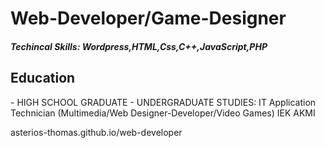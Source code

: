 # Web-Developer/Game-Designer
<h5>Techincal Skills: Wordpress,HTML,Css,C++,JavaScript,PHP</h5> 
<h2>Education</h2>
- HIGH SCHOOL GRADUATE
- UNDERGRADUATE STUDIES: IT Application Technician (Multimedia/Web Designer-Developer/Video Games) IEK AKMI
  
asterios-thomas.github.io/web-developer
